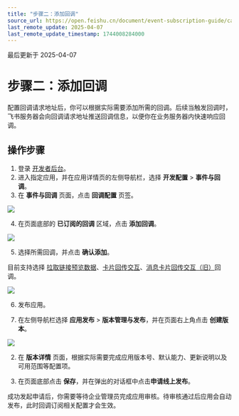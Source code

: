 ```yaml
---
title: "步骤二：添加回调"
source_url: https://open.feishu.cn/document/event-subscription-guide/callback-subscription/add-callback
last_remote_update: 2025-04-07
last_remote_update_timestamp: 1744008284000
---
```

最后更新于 2025-04-07

# 步骤二：添加回调

配置回调请求地址后，你可以根据实际需要添加所需的回调。后续当触发回调时，飞书服务器会向回调请求地址推送回调信息，以便你在业务服务器内快速响应回调。

## 操作步骤

1. 登录 [开发者后台](https://open.feishu.cn/app)。
2. 进入指定应用，并在应用详情页的左侧导航栏，选择 **开发配置** > **事件与回调**。
3. 在 **事件与回调** 页面，点击 **回调配置** 页签。

![](https://sf3-cn.feishucdn.com/obj/open-platform-opendoc/a4216594fb8299e989df776f882afd65_IGdX54SfR4.png?height=1210&lazyload=true&maxWidth=600&width=2748)

4. 在页面底部的 **已订阅的回调** 区域，点击 **添加回调**。

![](https://sf3-cn.feishucdn.com/obj/open-platform-opendoc/e69ec38b9f981fe8ca21251381aa4dd8_yCLxWd2bZE.png?height=1088&lazyload=true&maxWidth=600&width=2310)

5. 选择所需回调，并点击 **确认添加**。

目前支持选择 [拉取链接预览数据](https://open.feishu.cn/document/uAjLw4CM/ukzMukzMukzM/development-link-preview/pull-link-preview-data-callback-structure)、[卡片回传交互](https://open.feishu.cn/document/uAjLw4CM/ukzMukzMukzM/feishu-cards/card-callback-communication)、[消息卡片回传交互（旧）](https://open.feishu.cn/document/ukTMukTMukTM/uYzM3QjL2MzN04iNzcDN/configuring-card-callbacks/card-callback-structure)回调。

![](https://sf3-cn.feishucdn.com/obj/open-platform-opendoc/570531525bd97b8487c45d63b3cbc8f7_uRWBK68mnG.png?height=1174&lazyload=true&maxWidth=600&width=1636)

6. 发布应用。

1. 在左侧导航栏选择 **应用发布** > **版本管理与发布**，并在页面右上角点击 **创建版本**。

![](https://sf3-cn.feishucdn.com/obj/open-platform-opendoc/3d0f5f5c946776a29257a0b69cacdc1a_VLY6Uhi2Pt.png?height=1296&lazyload=true&maxWidth=600&width=2942)

2. 在 **版本详情** 页面，根据实际需要完成应用版本号、默认能力、更新说明以及可用范围等配置项。

3. 在页面底部点击 **保存**，并在弹出的对话框中点击**申请线上发布**。

成功发起申请后，你需要等待企业管理员完成应用审核。待审核通过后应用会自动发布，此时回调订阅相关配置才会生效。
